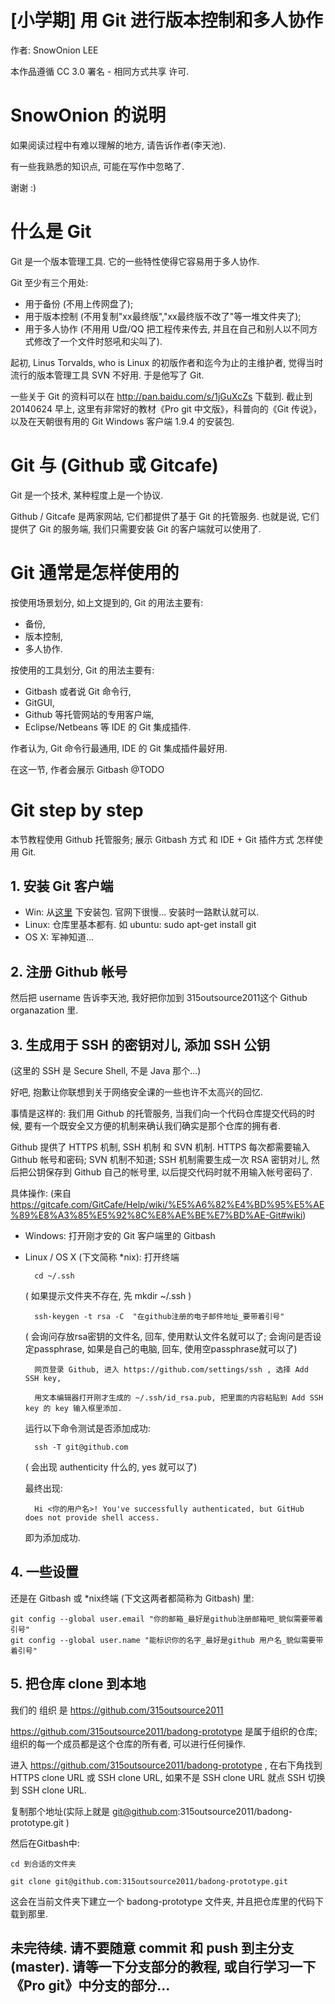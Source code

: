 [小学期] 用 Git 进行版本控制和多人协作
===========
作者: SnowOnion LEE

本作品遵循 CC 3.0 署名 - 相同方式共享 许可.

# SnowOnion 的说明

如果阅读过程中有难以理解的地方, 请告诉作者(李天池).

有一些我熟悉的知识点, 可能在写作中忽略了.

谢谢 :)

# 什么是 Git

Git 是一个版本管理工具. 它的一些特性使得它容易用于多人协作.

Git 至少有三个用处:
+ 用于备份 (不用上传网盘了);
+ 用于版本控制 (不用复制"xx最终版","xx最终版不改了"等一堆文件夹了);
+ 用于多人协作 (不用用 U盘/QQ 把工程传来传去, 并且在自己和别人以不同方式修改了一个文件时怒吼和尖叫了).

起初, Linus Torvalds, who is Linux 的初版作者和迄今为止的主维护者, 觉得当时流行的版本管理工具 SVN 不好用. 于是他写了 Git.

一些关于 Git 的资料可以在 http://pan.baidu.com/s/1jGuXcZs 下载到. 截止到 20140624 早上, 这里有非常好的教材《Pro git 中文版》，科普向的《Git 传说》，以及在天朝很有用的 Git Windows 客户端 1.9.4 的安装包.

# Git 与 (Github 或 Gitcafe)

Git 是一个技术, 某种程度上是一个协议.

Github / Gitcafe 是两家网站, 它们都提供了基于 Git 的托管服务. 也就是说, 它们提供了 Git 的服务端, 我们只需要安装 Git 的客户端就可以使用了.
<!-- Github 是美国的, 服务器也不在中国, 所以速度相对较慢 -->

# Git 通常是怎样使用的

按使用场景划分, 如上文提到的, Git 的用法主要有:
+ 备份,
+ 版本控制,
+ 多人协作.

按使用的工具划分, Git 的用法主要有:
+ Gitbash 或者说 Git 命令行,
+ GitGUI,
+ Github 等托管网站的专用客户端,
+ Eclipse/Netbeans 等 IDE 的 Git 集成插件.

作者认为, Git 命令行最通用, IDE 的 Git 集成插件最好用.

在这一节, 作者会展示 Gitbash
@TODO

# Git step by step

<!-- 如果没有特殊说明, 本节教程针对 Windows 环境, 使用 Github 托管服务. -->

本节教程使用 Github 托管服务; 展示 Gitbash 方式 和 IDE + Git 插件方式 怎样使用 Git.

## 1. 安装 Git 客户端
+ Win: 从[这里](http://pan.baidu.com/s/1jGuXcZs) 下安装包. 官网下很慢...
安装时一路默认就可以.
+ Linux: 仓库里基本都有. 如 ubuntu: sudo apt-get install git
+ OS X: 军神知道...

## 2. 注册 Github 帐号
然后把 username 告诉李天池, 我好把你加到 315outsource2011这个 Github organazation 里.

## 3. 生成用于 SSH 的密钥对儿, 添加 SSH 公钥
(这里的 SSH 是 Secure Shell, 不是 Java 那个...)

好吧, 抱歉让你联想到关于网络安全课的一些也许不太高兴的回忆.

事情是这样的: 我们用 Github 的托管服务, 当我们向一个代码仓库提交代码的时候,
要有一个既安全又方便的机制来确认我们确实是那个仓库的拥有者.

Github 提供了 HTTPS 机制, SSH 机制 和 SVN 机制.
HTTPS 每次都需要输入 Github 帐号和密码; SVN 机制不知道; SSH 机制需要生成一次 RSA 密钥对儿, 然后把公钥保存到 Github 自己的帐号里,
以后提交代码时就不用输入帐号密码了.

具体操作: (来自 https://gitcafe.com/GitCafe/Help/wiki/%E5%A6%82%E4%BD%95%E5%AE%89%E8%A3%85%E5%92%8C%E8%AE%BE%E7%BD%AE-Git#wiki)
+ Windows: 打开刚才安的 Git 客户端里的 Gitbash
+ Linux / OS X (下文简称 *nix): 打开终端

        cd ~/.ssh

    ( 如果提示文件夹不存在, 先 mkdir ~/.ssh )

        ssh-keygen -t rsa -C  "在github注册的电子邮件地址_要带着引号"

    ( 会询问存放rsa密钥的文件名, 回车, 使用默认文件名就可以了;
    会询问是否设定passphrase, 如果是自己的电脑, 回车, 使用空passphrase就可以了)

        网页登录 Github, 进入 https://github.com/settings/ssh , 选择 Add SSH key,

        用文本编辑器打开刚才生成的 ~/.ssh/id_rsa.pub, 把里面的内容粘贴到 Add SSH key 的 key 输入框里添加.

    运行以下命令测试是否添加成功:

        ssh -T git@github.com

    ( 会出现 authenticity 什么的, yes 就可以了)

    最终出现:

        Hi <你的用户名>! You've successfully authenticated, but GitHub does not provide shell access.

    即为添加成功.

## 4. 一些设置

还是在 Gitbash 或 *nix终端 (下文这两者都简称为 Gitbash) 里:

    git config --global user.email "你的邮箱_最好是github注册邮箱吧_貌似需要带着引号"
    git config --global user.name "能标识你的名字_最好是github 用户名_貌似需要带着引号"


## 5. 把仓库 clone 到本地

我们的 组织 是 https://github.com/315outsource2011

https://github.com/315outsource2011/badong-prototype 是属于组织的仓库; 组织的每一个成员都是这个仓库的所有者, 可以进行任何操作.

进入 https://github.com/315outsource2011/badong-prototype , 在右下角找到 HTTPS clone URL 或 SSH clone URL, 如果不是 SSH clone URL 就点 SSH 切换到 SSH clone URL.

复制那个地址(实际上就是 git@github.com:315outsource2011/badong-prototype.git )

然后在Gitbash中:

    cd 到合适的文件夹

    git clone git@github.com:315outsource2011/badong-prototype.git
    
这会在当前文件夹下建立一个 badong-prototype 文件夹, 并且把仓库里的代码下载到那里.

## 未完待续. 请不要随意 commit 和 push 到主分支(master). 请等一下分支部分的教程, 或自行学习一下《Pro git》中分支的部分...
